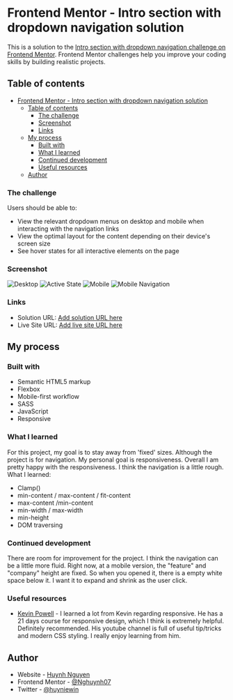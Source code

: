 # Frontend Mentor - Intro section with dropdown navigation solution

This is a solution to the [Intro section with dropdown navigation challenge on Frontend Mentor](https://www.frontendmentor.io/challenges/intro-section-with-dropdown-navigation-ryaPetHE5). Frontend Mentor challenges help you improve your coding skills by building realistic projects.

## Table of contents

- [Frontend Mentor - Intro section with dropdown navigation solution](#frontend-mentor---intro-section-with-dropdown-navigation-solution)
  - [Table of contents](#table-of-contents)
    - [The challenge](#the-challenge)
    - [Screenshot](#screenshot)
    - [Links](#links)
  - [My process](#my-process)
    - [Built with](#built-with)
    - [What I learned](#what-i-learned)
    - [Continued development](#continued-development)
    - [Useful resources](#useful-resources)
  - [Author](#author)

### The challenge

Users should be able to:

- View the relevant dropdown menus on desktop and mobile when interacting with the navigation links
- View the optimal layout for the content depending on their device's screen size
- See hover states for all interactive elements on the page

### Screenshot

![Desktop](solution_images/desktop.png)
![Active State](solution_images/active.png)
![Mobile](solution_images/mobile.png)
![Mobile Navigation](solution_images/mobile-nav.png)

### Links

- Solution URL: [Add solution URL here](https://github.com/Nghuynh07/dropdown_navigation)
- Live Site URL: [Add live site URL here](https://your-live-site-url.com)

## My process

### Built with

- Semantic HTML5 markup
- Flexbox
- Mobile-first workflow
- SASS
- JavaScript
- Responsive

### What I learned

For this project, my goal is to stay away from 'fixed' sizes. Although the project is for navigation. My personal goal is responsiveness. Overall I am pretty happy with the responsiveness. I think the navigation is a little rough. What I learned:

- Clamp()
- min-content / max-content / fit-content
- max-content /min-content
- min-width / max-width
- min-height
- DOM traversing

### Continued development

There are room for improvement for the project. I think the navigation can be a little more fluid. Right now, at a mobile version, the "feature" and "company" height are fixed. So when you opened it, there is a empty white space below it. I want it to expand and shrink as the user click.

### Useful resources

- [Kevin Powell](https://www.youtube.com/kepowob) - I learned a lot from Kevin regarding responsive. He has a 21 days course for responsive design, which I think is extremely helpful. Definitely recommended. His youtube channel is full of useful tip/tricks and modern CSS styling. I really enjoy learning from him.

## Author

- Website - [Huynh Nguyen](https://huynhtn.com/)
- Frontend Mentor - [@Nghuynh07](https://www.frontendmentor.io/profile/Nghuynh07)
- Twitter - [@huyniewin](https://twitter.com/huyniewin)
